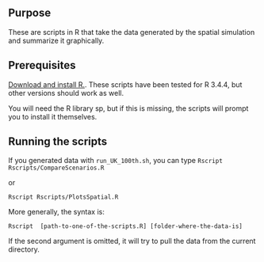 ## Purpose

These are scripts in R 
that take the data 
generated by the spatial simulation 
and summarize it graphically.

## Prerequisites

[Download and install R.](https://cran.r-project.org/). 
These scripts have
been tested for R 3.4.4, 
but other versions should work as well.

You will need  the R library sp, 
but if this is missing, 
the scripts will prompt you 
to install it themselves.

## Running the scripts

If you generated data with `run_UK_100th.sh`,
you can type
```Rscript Rscripts/CompareScenarios.R```

or 

```Rscript Rscripts/PlotsSpatial.R```

More generally, the syntax is:

```Rscript  [path-to-one-of-the-scripts.R] [folder-where-the-data-is]```

If the second argument is omitted, 
it will try to pull the data 
from the current directory.